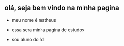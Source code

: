 ## olá, seja bem vindo na minha pagina

- meu nome é matheus
 
- essa sera minha pagina de estudos 

- sou aluno do 1d
